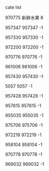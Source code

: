 cate list

970775 新鲜水果 8

957347 957347 -1

957330 957330 -1

972200 972200 -1

970776 970776 -1

961006 961006 -1

957430 957430 -1

5057 5057 -1

957428 957428 -1

957615 957615 -1

955035 955035 -1

975706 975706 -1

972219 972219 -1

958104 958104 -1

970778 970778 -1

969032 969032 -1

